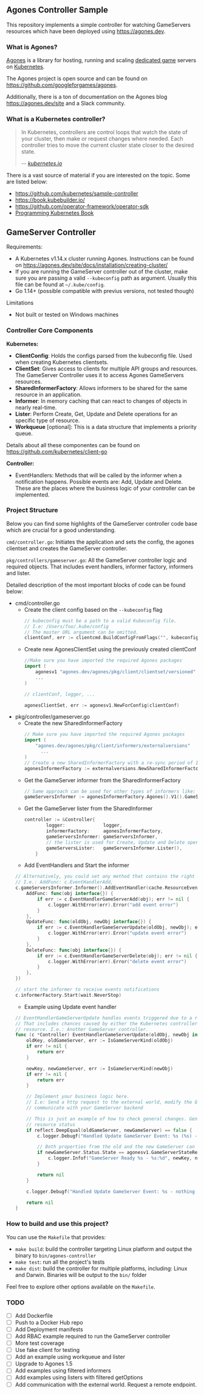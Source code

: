 ## Agones Controller Sample

This repository implements a simple controller for watching GameServers resources which have been deployed using https://agones.dev.

### What is Agones?
[Agones](https://github.com/googleforgames/agones) is a library for hosting, running and scaling [dedicated game](https://en.wikipedia.org/wiki/Game_server#Dedicated_server) servers on [Kubernetes](https://kubernetes.io/).

The Agones project is open source and can be found on https://github.com/googleforgames/agones.

Additionally, there is a ton of documentation on the Agones blog https://agones.dev/site and a Slack community.

### What is a Kubernetes controller?
> In Kubernetes, controllers are control loops that watch the state of your cluster, then make or request changes where needed. Each controller tries to move the current cluster state closer to the desired state.
>
> -- <cite>[kubernetes.io](https://kubernetes.io/docs/concepts/architecture/controller)</cite>

There is a vast source of material if you are interested on the topic. Some are listed below:
- https://github.com/kubernetes/sample-controller
- https://book.kubebuilder.io/
- https://github.com/operator-framework/operator-sdk
- [Programming Kubernetes Book](https://www.amazon.com/Programming-Kubernetes-Developing-Cloud-Native-Applications-dp-1492047104/dp/1492047104/ref=mt_paperback?_encoding=UTF8&me=&qid=1586961333)

## GameServer Controller

Requirements:
- A Kubernetes v1.14.x cluster running Agones. Instructions can be found on https://agones.dev/site/docs/installation/creating-cluster/
- If you are running the GameServer controller out of the cluster, make sure you are passing a valid `--kubeconfig` path as argument. Usually this file can be found at `~/.kube/config`. 
- Go 1.14+ (possible compatible with previus versions, not tested though)

Limitations
- Not built or tested on Windows machines 
 
### Controller Core Components

**Kubernetes:**

- **ClientConfig**: Holds the configs parsed from the kubeconfig file. Used when creating Kubernetes clientsets.
- **ClientSet**: Gives access to clients for multiple API groups and resources. The GameServer Controller uses it to access Agones GameServers resources. 
- **SharedInformerFactory**: Allows informers to be shared for the same resource in an application. 
- **Informer**: In memory caching that can react to changes of objects in nearly real-time. 
- **Lister**: Perform Create, Get, Update and Delete operations for an specific type of resource. 
- **Workqueue** [optional]: This is a data structure that implements a priority queue.

Details about all these componentes can be found on https://github.com/kubernetes/client-go

**Controller:**

- EventHandlers: Methods that will be called by the informer when a notification happens. Possible events are: Add, Update and Delete. These are the places where the business logic of your controller can be implemented. 

### Project Structure

Below you can find some highlights of the GameServer controller code base which are crucial for a good understanding.   

`cmd/controller.go`: Initiates the application and sets the config, the agones clientset and creates the GameServer controller.

`pkg/controllers/gameserver.go`: All the GameServer controller logic and required objects. That includes event handlers, informer factory, informers and lister.

Detailed description of the most important blocks of code can be found below:

- cmd/controller.go
    - Create the client config based on the `--kubeconfig` flag
        ```go   
        // kubeconfig must be a path to a valid Kubeconfig file. 
        // I.e: /Users/foo/.kube/config
        // The master URL argument can be omitted.
        clientConf, err := clientcmd.BuildConfigFromFlags("", kubeconfig)
        ```
    - Create new AgonesClientSet using the previously created clientConf
        ```go
        //Make sure you have imported the required Agones packages
        import (
            agonesv1 "agones.dev/agones/pkg/client/clientset/versioned"
            ...
        )
      
        // clientConf, logger, ...
      
        agonesClientSet, err := agonesv1.NewForConfig(clientConf)
        ```
- pkg/controller/gameserver.go
    - Create the new SharedInformerFactory
        ```go
        // Make sure you have imported the required Agones packages
        import (
            "agones.dev/agones/pkg/client/informers/externalversions"
              ...
        )
        // Create a new SharedInformerFactory with a re-sync period of 15 seconds.
        agonesInformerFactory := externalversions.NewSharedInformerFactory(clientSet, time.Second*15)
        ```
    - Get the GameServer informer from the SharedInformerFactory
        ```go
        // Same approach can be used for other types of informers like: GameServerSets and Fleets
        gameServersInformer := agonesInformerFactory.Agones().V1().GameServers()
        ```
    - Get the GameServer lister from the SharedInformer
        ```go
        controller := &Controller{
                logger:              logger,
                informerFactory:     agonesInformerFactory,
                gameServersInformer: gameServersInformer,
                // the lister is used for Create, Update and Delete operations
                gameServersLister:   gameServersInformer.Lister(),
            }
        ```
    - Add EventHandlers and Start the informer
    ```go
    // Alternatively, you could set any method that contains the right signature for the event
    // I.e.: AddFunc: c.EventHandlerAdd,
    c.gameServersInformer.Informer().AddEventHandler(cache.ResourceEventHandlerFuncs{
		AddFunc: func(obj interface{}) {
			if err := c.EventHandlerGameServerAdd(obj); err != nil {
				c.logger.WithError(err).Error("add event error")
			}
		},
		UpdateFunc: func(oldObj, newObj interface{}) {
			if err := c.EventHandlerGameServerUpdate(oldObj, newObj); err != nil {
				c.logger.WithError(err).Error("update event error")
			}
		},
		DeleteFunc: func(obj interface{}) {
			if err := c.EventHandlerGameServerDelete(obj); err != nil {
				c.logger.WithError(err).Error("delete event error")
			}
		},
	})

    // start the informer to receive events notifications 	 
    c.informerFactory.Start(wait.NeverStop)
    ```
    - Example using Update event handler
    ```go
    // EventHandlerGameServerUpdate handles events triggered due to a resource being updated.
    // That includes chances caused by either the Kubernetes controller manager or any other external actor modifying the
    // resource. I.e.: Another GameServer controller.
    func (c *Controller) EventHandlerGameServerUpdate(oldObj, newObj interface{}) error {
        oldKey, oldGameServer, err := IsGameServerKind(oldObj)
        if err != nil {
            return err
        }
    
        newKey, newGameServer, err := IsGameServerKind(newObj)
        if err != nil {
            return err
        }
    
        // Implement your business logic here.
        // I.e: Send a http request to the external world, modify the GameServer status or labels or even
        // communicate with your GameServer backend
    
        // This is just an example of how to check general changes. Generally, checks will look for differences within the
        // resource status
        if reflect.DeepEqual(oldGameServer, newGameServer) == false {
            c.logger.Debugf("Handled Update GameServer Event: %s (%s) - version %s to %s", oldKey, newGameServer.Status.State, oldGameServer.ResourceVersion, newGameServer.ResourceVersion)
    
            // Both properties from the old and the new GameServer can be accessed. Not only Status.
            if newGameServer.Status.State == agonesv1.GameServerStateReady && newGameServer.DeletionTimestamp.IsZero() {
                c.logger.Infof("GameServer Ready %s - %s:%d", newKey, newGameServer.Status.Address, newGameServer.Status.Ports[0].Port)
            }
    
            return nil
        }
    
        c.logger.Debugf("Handled Update GameServer Event: %s - nothing changed", newKey)
    
        return nil
    }
    ```

### How to build and use this project?

You can use the `Makefile` that provides:
- `make build`: build the controller targeting Linux platform and output the binary to `bin/agones-controller`
- `make test`: run all the project's tests
- `make dist`: build the controller for multiple platforms, including: Linux and Darwin. Binaries will be output to the `bin/` folder

Feel free to explore other options available on the `Makefile`.

### TODO
- [ ] Add Dockerfile
- [ ] Push to a Docker Hub repo
- [ ] Add Deployment manifests
- [ ] Add RBAC example required to run the GameServer controller
- [ ] More test coverage
- [ ] Use fake client for testing
- [ ] Add an example using workqueue and lister
- [ ] Upgrade to Agones 1.5
- [ ] Add examples using filtered informers
- [ ] Add examples using listers with filtered getOptions
- [ ] Add communication with the external world. Request a remote endpoint.  